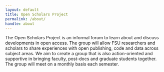 ```yaml
---
layout: default
title: Open Scholars Project
permalink: /about/
handle: about
---
```


The Open Scholars Project is an informal forum to learn about and discuss developments in open access. The group will allow FSU researchers and scholars to share experiences with open publishing, code and data across subject areas. We aim to create a group that is also action-oriented and supportive in bringing faculty, post-docs and graduate students together. The group will meet on a monthly basis each semester.


